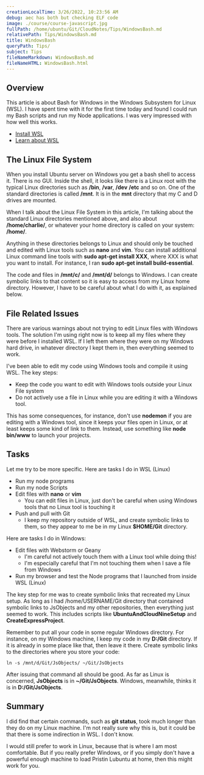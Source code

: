 ```yaml
---
creationLocalTime: 3/26/2022, 10:23:56 AM
debug: aec has both but checking ELF code
image: ./course/course-javascript.jpg
fullPath: /home/ubuntu/Git/CloudNotes/Tips/WindowsBash.md
relativePath: Tips/WindowsBash.md
title: WindowsBash
queryPath: Tips/
subject: Tips
fileNameMarkdown: WindowsBash.md
fileNameHTML: WindowsBash.html
---
```



<!-- toc -->
<!-- tocstop -->

## Overview

This article is about Bash for Windows in the Windows Subsystem for Linux (WSL). I have spent time with it for the first time today and found I could run my Bash scripts and run my Node applications. I was very impressed with how well this works.

- [Install WSL](https://msdn.microsoft.com/en-us/commandline/wsl/install_guide)
- [Learn about WSL](https://msdn.microsoft.com/en-us/commandline/wsl/about)

## The Linux File System

When you install Ubuntu server on Windows you get a bash shell to access it. There is no GUI. Inside the shell, it looks like there is a Linux root with the typical Linux directories such as **/bin**, **/var**, **/dev** **/etc** and so on. One of the standard directories is called **/mnt**. It is in the **mnt** directory that my C and D drives are mounted.

When I talk about the Linux File System in this article, I'm talking about the standard Linux directories mentioned above, and also about **/home/charlie/**, or whatever your home directory is called on your system: **/home/<USERNAME>**.

Anything in these directories belongs to Linux and should only be touched and edited with Linux tools such as **nano** and **vim**. You can install additional Linux command line tools with **sudo apt-get install XXX**, where XXX is what you want to install. For instance, I ran **sudo apt-get install build-essential**.

The code and files in **/mnt/c/** and **/mnt/d/** belongs to Windows. I can create symbolic links to that content so it is easy to access from my Linux home directory. However, I have to be careful about what I do with it, as explained below.

## File Related Issues

There are various warnings about not trying to edit Linux files with Windows tools. The solution I'm using right now is to keep all my files where they were before I installed WSL. If I left them where they were on my Windows hard drive, in whatever directory I kept them in, then everything seemed to work.

I've been able to edit my code using Windows tools and compile it using WSL. The key steps:

- Keep the code you want to edit with Windows tools outside your Linux File system
- Do not actively use a file in Linux while you are editing it with a Windows tool.

This has some consequences, for instance, don't use **nodemon** if you are editing with a Windows tool, since it keeps your files open in Linux, or at least keeps some kind of link to them. Instead, use something like **node bin/www** to launch your projects.

## Tasks

Let me try to be more specific. Here are tasks I do in WSL (Linux)

- Run my node programs
- Run my node Scripts
- Edit files with **nano** or **vim**
  - You can edit files in Linux, just don't be careful when using Windows tools that no Linux tool is touching it
- Push and pull with Git
  - I keep my repository outside of WSL, and create symbolic links to them, so they appear to me be in my Linux **$HOME/Git** directory.

Here are tasks I do in Windows:

- Edit files with Webstorm or Geany
  - I'm careful not actively touch them with a Linux tool while doing this!
  - I'm especially careful that I'm not touching them when I save a file from Windows
- Run my browser and test the Node programs that I launched from inside WSL (Linux)

The key step for me was to create symbolic links that recreated my Linux setup. As long as I had /home/USERNAME/Git directory that contained symbolic links to JsObjects and my other repositories, then everything just seemed to work. This includes scripts like **UbuntuAndCloudNineSetup** and **CreateExpressProject**.

Remember to put all your code in some regular Windows directory. For instance, on my Windows machine, I keep my code in my **D:/Git** directory. If it is already in some place like that, then leave it there. Create symbolic links to the directories where you store your code:

```
ln -s /mnt/d/Git/JsObjects/ ~/Git/JsObjects
```

After issuing that command all should be good. As far as Linux is concerned, **JsObjects** is in **~/Git/JsObjects**. Windows, meanwhile, thinks it is in **D:/Git/JsObjects**.

## Summary

I did find that certain commands, such as **git status**, took much longer than they do on my Linux machine. I'm not really sure why this is, but it could be that there is some indirection in WSL. I don't know.

I would still prefer to work in Linux, because that is where I am most comfortable. But if you really prefer Windows, or if you simply don't have a powerful enough machine to load Pristin Lubuntu at home, then this might work for you.
